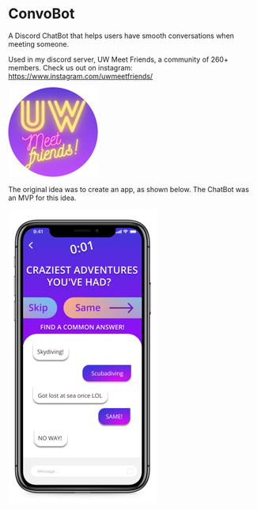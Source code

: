 # ConvoBot
A Discord ChatBot that helps users have smooth conversations when meeting someone. 

Used in my discord server, UW Meet Friends, a community of 260+ members.
Check us out on instagram: https://www.instagram.com/uwmeetfriends/

![](images/UWBluePurple.png)

The original idea was to create an app, as shown below. The ChatBot was an MVP for this idea.

![](images/iphone_app_r.png)

